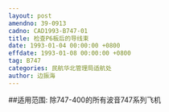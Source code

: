 ```yaml
---
layout: post
amendno: 39-0913
cadno: CAD1993-B747-01
title: 检查P6板后的导线束
date: 1993-01-04 00:00:00 +0800
effdate: 1993-01-08 00:00:00 +0800
tag: B747
categories: 民航华北管理局适航处
author: 边振海
---
```


##适用范围:
除747-400的所有波音747系列飞机

